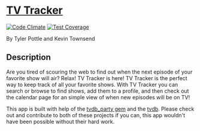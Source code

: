 # [TV Tracker](tv-tracker.herokuapp.com)

[![Code Climate](https://codeclimate.com/github/Tybosis/tv_tracker/badges/gpa.svg)](https://codeclimate.com/github/Tybosis/tv_tracker)
[![Test Coverage](https://codeclimate.com/github/Tybosis/tv_tracker/badges/coverage.svg)](https://codeclimate.com/github/Tybosis/tv_tracker)

By Tyler Pottle and Kevin Townsend

## Description

Are you tired of scouring the web to find out when the next episode of your favorite show will air? Relax! 
TV Tracker is here! TV Tracker is the perfect way to keep track of all your favorite shows.  With TV Tracker you can
search or browse to find shows, add them to a profile, and then check out the calendar page for an simple 
view of when new episodes will be on TV!

This app is built with help of the [tvdb_party gem](https://github.com/maddox/tvdb_party) and the
[tvdb](http://thetvdb.com/). Please check out and contribute to both of these projects if you can,
this app wouldn't have been possible without their hard work.
